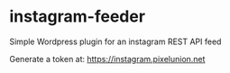 # instagram-feeder
Simple Wordpress plugin for an instagram REST API feed

Generate a token at:
https://instagram.pixelunion.net
